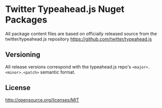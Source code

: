 Twitter Typeahead.js Nuget Packages
=================
All package content files are based on officially released source from the twitter/typeahead.js repository https://github.com/twitter/typeahead.js  

Versioning
----------
All release versions correspond with the typeahead.js repo's `<major>.<minor>.<patch>` semantic format.

License
---------------------
http://opensource.org/licenses/MIT